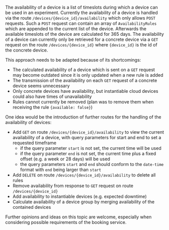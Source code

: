 The availability of a device is a list of timeslots during which a device can be used in an experiment. Currently the availability of a device is handled via the route `/devices/{device_id}/availability` which only allows `POST` requests. Such a `POST` request can contain an array of `AvailabilityRules` which are appended to the current list of the device. Afterwards the available timeslots of the device are calculated for 365 days. The availability of a device can currently only be retrieved for a concrete device via a `GET` request on the route `/devices/{device_id}` where `{device_id}` is the id of the concrete device.

This approach needs to be adapted because of its shortcomings:
- The calculated availability of a device which is sent on a `GET` request may become outdated since it is only updated when a new rule is added
- The transmission of the availability on each `GET` request of a concrete device seems unnecessary
- Only concrete devices have availability, but instantiable cloud devices could also have times of unavailability
- Rules cannot currently be removed (plan was to remove them when receiving the rule `{available: false}`)

One idea would be the introduction of further routes for the handling of the availability of devices:
- Add `GET` on route `/devices/{device_id}/availability` to view the current availability of a device, with query parameters for start and end to set a requested timeframe
  - if the query parameter `start` is not set, the current time will be used
  - if the query parameter `end` is not set, the current time plus a fixed offset (e.g. a week or 28 days) will be used
  - the query parameters `start` and `end` should conform to the `date-time` format with `end` being larger than `start`
- Add `DELETE` on route `/devices/{device_id}/availability` to delete all rules
- Remove availability from response to `GET` request on route `/devices/{device_id}`
- Add availability to instantiable devices (e.g. expected downtime)
- Calculate availability of a device group by merging availability of the contained devices

Further opinions and ideas on this topic are welcome, especially when considering possible requirements of the booking service.
